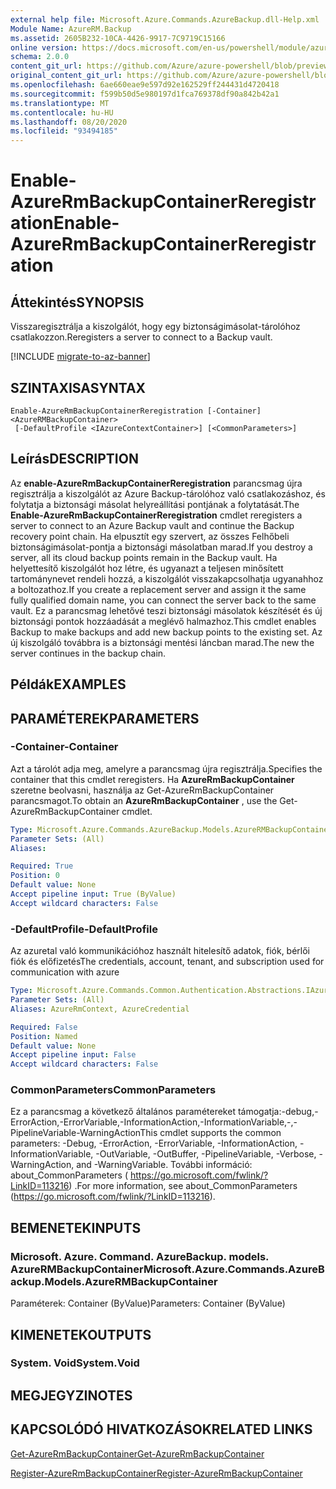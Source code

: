 ```yaml
---
external help file: Microsoft.Azure.Commands.AzureBackup.dll-Help.xml
Module Name: AzureRM.Backup
ms.assetid: 2605B232-10CA-4426-9917-7C9719C15166
online version: https://docs.microsoft.com/en-us/powershell/module/azurerm.backup/enable-azurermbackupcontainerreregistration
schema: 2.0.0
content_git_url: https://github.com/Azure/azure-powershell/blob/preview/src/ResourceManager/AzureBackup/Commands.AzureBackup/help/Enable-AzureRmBackupContainerReregistration.md
original_content_git_url: https://github.com/Azure/azure-powershell/blob/preview/src/ResourceManager/AzureBackup/Commands.AzureBackup/help/Enable-AzureRmBackupContainerReregistration.md
ms.openlocfilehash: 6ae660eae9e597d92e162529ff244431d4720418
ms.sourcegitcommit: f599b50d5e980197d1fca769378df90a842b42a1
ms.translationtype: MT
ms.contentlocale: hu-HU
ms.lasthandoff: 08/20/2020
ms.locfileid: "93494185"
---
```

# <span data-ttu-id="892f0-101">Enable-AzureRmBackupContainerReregistration</span><span class="sxs-lookup"><span data-stu-id="892f0-101">Enable-AzureRmBackupContainerReregistration</span></span>

## <span data-ttu-id="892f0-102">Áttekintés</span><span class="sxs-lookup"><span data-stu-id="892f0-102">SYNOPSIS</span></span>
<span data-ttu-id="892f0-103">Visszaregisztrálja a kiszolgálót, hogy egy biztonságimásolat-tárolóhoz csatlakozzon.</span><span class="sxs-lookup"><span data-stu-id="892f0-103">Reregisters a server to connect to a Backup vault.</span></span>

[!INCLUDE [migrate-to-az-banner](../../includes/migrate-to-az-banner.md)]

## <span data-ttu-id="892f0-104">SZINTAXISA</span><span class="sxs-lookup"><span data-stu-id="892f0-104">SYNTAX</span></span>

```
Enable-AzureRmBackupContainerReregistration [-Container] <AzureRMBackupContainer>
 [-DefaultProfile <IAzureContextContainer>] [<CommonParameters>]
```

## <span data-ttu-id="892f0-105">Leírás</span><span class="sxs-lookup"><span data-stu-id="892f0-105">DESCRIPTION</span></span>
<span data-ttu-id="892f0-106">Az **enable-AzureRmBackupContainerReregistration** parancsmag újra regisztrálja a kiszolgálót az Azure Backup-tárolóhoz való csatlakozáshoz, és folytatja a biztonsági másolat helyreállítási pontjának a folytatását.</span><span class="sxs-lookup"><span data-stu-id="892f0-106">The **Enable-AzureRmBackupContainerReregistration** cmdlet reregisters a server to connect to an Azure Backup vault and continue the Backup recovery point chain.</span></span>
<span data-ttu-id="892f0-107">Ha elpusztít egy szervert, az összes Felhőbeli biztonságimásolat-pontja a biztonsági másolatban marad.</span><span class="sxs-lookup"><span data-stu-id="892f0-107">If you destroy a server, all its cloud backup points remain in the Backup vault.</span></span>
<span data-ttu-id="892f0-108">Ha helyettesítő kiszolgálót hoz létre, és ugyanazt a teljesen minősített tartománynevet rendeli hozzá, a kiszolgálót visszakapcsolhatja ugyanahhoz a boltozathoz.</span><span class="sxs-lookup"><span data-stu-id="892f0-108">If you create a replacement server and assign it the same fully qualified domain name, you can connect the server back to the same vault.</span></span>
<span data-ttu-id="892f0-109">Ez a parancsmag lehetővé teszi biztonsági másolatok készítését és új biztonsági pontok hozzáadását a meglévő halmazhoz.</span><span class="sxs-lookup"><span data-stu-id="892f0-109">This cmdlet enables Backup to make backups and add new backup points to the existing set.</span></span>
<span data-ttu-id="892f0-110">Az új kiszolgáló továbbra is a biztonsági mentési láncban marad.</span><span class="sxs-lookup"><span data-stu-id="892f0-110">The new the server continues in the backup chain.</span></span>

## <span data-ttu-id="892f0-111">Példák</span><span class="sxs-lookup"><span data-stu-id="892f0-111">EXAMPLES</span></span>

## <span data-ttu-id="892f0-112">PARAMÉTEREK</span><span class="sxs-lookup"><span data-stu-id="892f0-112">PARAMETERS</span></span>

### <span data-ttu-id="892f0-113">-Container</span><span class="sxs-lookup"><span data-stu-id="892f0-113">-Container</span></span>
<span data-ttu-id="892f0-114">Azt a tárolót adja meg, amelyre a parancsmag újra regisztrálja.</span><span class="sxs-lookup"><span data-stu-id="892f0-114">Specifies the container that this cmdlet reregisters.</span></span>
<span data-ttu-id="892f0-115">Ha **AzureRmBackupContainer** szeretne beolvasni, használja az Get-AzureRmBackupContainer parancsmagot.</span><span class="sxs-lookup"><span data-stu-id="892f0-115">To obtain an **AzureRmBackupContainer** , use the Get-AzureRmBackupContainer cmdlet.</span></span>

```yaml
Type: Microsoft.Azure.Commands.AzureBackup.Models.AzureRMBackupContainer
Parameter Sets: (All)
Aliases:

Required: True
Position: 0
Default value: None
Accept pipeline input: True (ByValue)
Accept wildcard characters: False
```

### <span data-ttu-id="892f0-116">-DefaultProfile</span><span class="sxs-lookup"><span data-stu-id="892f0-116">-DefaultProfile</span></span>
<span data-ttu-id="892f0-117">Az azuretal való kommunikációhoz használt hitelesítő adatok, fiók, bérlői fiók és előfizetés</span><span class="sxs-lookup"><span data-stu-id="892f0-117">The credentials, account, tenant, and subscription used for communication with azure</span></span>

```yaml
Type: Microsoft.Azure.Commands.Common.Authentication.Abstractions.IAzureContextContainer
Parameter Sets: (All)
Aliases: AzureRmContext, AzureCredential

Required: False
Position: Named
Default value: None
Accept pipeline input: False
Accept wildcard characters: False
```

### <span data-ttu-id="892f0-118">CommonParameters</span><span class="sxs-lookup"><span data-stu-id="892f0-118">CommonParameters</span></span>
<span data-ttu-id="892f0-119">Ez a parancsmag a következő általános paramétereket támogatja:-debug,-ErrorAction,-ErrorVariable,-InformationAction,-InformationVariable,-,-PipelineVariable-WarningAction</span><span class="sxs-lookup"><span data-stu-id="892f0-119">This cmdlet supports the common parameters: -Debug, -ErrorAction, -ErrorVariable, -InformationAction, -InformationVariable, -OutVariable, -OutBuffer, -PipelineVariable, -Verbose, -WarningAction, and -WarningVariable.</span></span> <span data-ttu-id="892f0-120">További információ: about_CommonParameters ( https://go.microsoft.com/fwlink/?LinkID=113216) .</span><span class="sxs-lookup"><span data-stu-id="892f0-120">For more information, see about_CommonParameters (https://go.microsoft.com/fwlink/?LinkID=113216).</span></span>

## <span data-ttu-id="892f0-121">BEMENETEK</span><span class="sxs-lookup"><span data-stu-id="892f0-121">INPUTS</span></span>

### <span data-ttu-id="892f0-122">Microsoft. Azure. Command. AzureBackup. models. AzureRMBackupContainer</span><span class="sxs-lookup"><span data-stu-id="892f0-122">Microsoft.Azure.Commands.AzureBackup.Models.AzureRMBackupContainer</span></span>
<span data-ttu-id="892f0-123">Paraméterek: Container (ByValue)</span><span class="sxs-lookup"><span data-stu-id="892f0-123">Parameters: Container (ByValue)</span></span>

## <span data-ttu-id="892f0-124">KIMENETEK</span><span class="sxs-lookup"><span data-stu-id="892f0-124">OUTPUTS</span></span>

### <span data-ttu-id="892f0-125">System. Void</span><span class="sxs-lookup"><span data-stu-id="892f0-125">System.Void</span></span>

## <span data-ttu-id="892f0-126">MEGJEGYZI</span><span class="sxs-lookup"><span data-stu-id="892f0-126">NOTES</span></span>

## <span data-ttu-id="892f0-127">KAPCSOLÓDÓ HIVATKOZÁSOK</span><span class="sxs-lookup"><span data-stu-id="892f0-127">RELATED LINKS</span></span>

[<span data-ttu-id="892f0-128">Get-AzureRmBackupContainer</span><span class="sxs-lookup"><span data-stu-id="892f0-128">Get-AzureRmBackupContainer</span></span>](./Get-AzureRmBackupContainer.md)

[<span data-ttu-id="892f0-129">Register-AzureRmBackupContainer</span><span class="sxs-lookup"><span data-stu-id="892f0-129">Register-AzureRmBackupContainer</span></span>](./Register-AzureRmBackupContainer.md)



